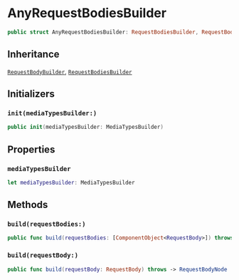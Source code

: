 # AnyRequestBodiesBuilder

``` swift
public struct AnyRequestBodiesBuilder: RequestBodiesBuilder, RequestBodyBuilder
```

## Inheritance

[`RequestBodyBuilder`](/RequestBodyBuilder), [`RequestBodiesBuilder`](/RequestBodiesBuilder)

## Initializers

### `init(mediaTypesBuilder:)`

``` swift
public init(mediaTypesBuilder: MediaTypesBuilder)
```

## Properties

### `mediaTypesBuilder`

``` swift
let mediaTypesBuilder: MediaTypesBuilder
```

## Methods

### `build(requestBodies:)`

``` swift
public func build(requestBodies: [ComponentObject<RequestBody>]) throws -> [ComponentRequestBodyNode]
```

### `build(requestBody:)`

``` swift
public func build(requestBody: RequestBody) throws -> RequestBodyNode
```
